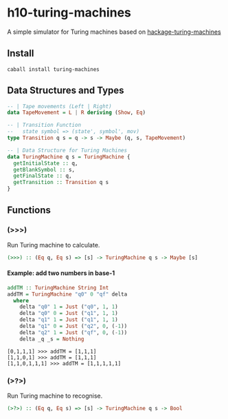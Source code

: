 # h10-turing-machines
A simple simulator for Turing machines based on [hackage-turing-machines](https://github.com/jariazavalverde/hackage-turing-machines)


## Install
```
caball install turing-machines
```
## Data Structures and Types
```haskell
-- | Tape movements (Left | Right)
data TapeMovement = L | R deriving (Show, Eq)

-- | Transition Function
--   state symbol => (state', symbol', mov)
type Transition q s = q -> s -> Maybe (q, s, TapeMovement)

-- | Data Structure for Turing Machines
data TuringMachine q s = TuringMachine {
  getInitialState :: q,
  getBlankSymbol :: s,
  getFinalState :: q,
  getTransition :: Transition q s
}
```
## Functions
### (>>>)
Run Turing machine to calculate.
```haskell
(>>>) :: (Eq q, Eq s) => [s] -> TuringMachine q s -> Maybe [s]
```
#### Example: add two numbers in base-1
```haskell
addTM :: TuringMachine String Int
addTM = TuringMachine "q0" 0 "qf" delta
  where
    delta "q0" 1 = Just ("q0", 1, 1)
    delta "q0" 0 = Just ("q1", 1, 1)
    delta "q1" 1 = Just ("q1", 1, 1)
    delta "q1" 0 = Just ("q2", 0, (-1))
    delta "q2" 1 = Just ("qf", 0, (-1))
    delta _q _s = Nothing
```
```
[0,1,1,1] >>> addTM = [1,1,1]
[1,1,0,1] >>> addTM = [1,1,1]
[1,1,0,1,1,1] >>> addTM = [1,1,1,1,1]
```

### (>?>)
Run Turing machine to recognise.
```haskell
(>?>) :: (Eq q, Eq s) => [s] -> TuringMachine q s -> Bool
```
<!--
#### Example: even number of occurrences of some element
```haskell
evenTM :: (Eq a, Bounded a, Enum a) =>  a -> TuringMachine String a
evenTM n = TuringMachine "q0" minBound "qf" delta
  where
    delta  "q0" x = if x == n then Just ("q1", n, R)
                    else if x == minBound then Just ("qf", minBound, R)
                    else Just ("q0", x, R)
    delta "q1" x = if x == n then Just ("q0", n, R)
                   else if x == minBound then Nothing
                   else Just ("q1", x, R)
    delta _q _s = Nothing
```
```
"cabababac" >?> evenTM 'a' = True
"cabababac" >?> evenTM 'b' = False
"cabababac" >?> evenTM 'c' = True
```
-->
